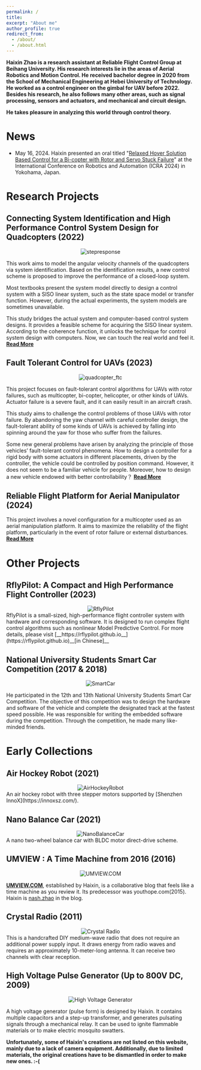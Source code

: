 ```yaml
---
permalink: /
title: 
excerpt: "About me"
author_profile: true
redirect_from: 
  - /about/
  - /about.html
---
```


__Haixin Zhao is a research assistant at Reliable Flight Control Group at Beihang University.   His research interests lie in the areas of Aerial Robotics and Motion Control.   He received bachelor degree in 2020 from the School of Mechanical Engineering at Hebei University of Technology.   He worked as a control engineer on the gimbal for UAV before 2022.   Besides his research, he also follows many other areas, such as signal processing, sensors and actuators, and mechanical and circuit design.__

__He takes pleasure in analyzing this world through control theory.__


News
=======
 - May 16, 2024. Haixin presented an oral titled "[Relaxed Hover Solution Based Control for a Bi-copter with Rotor and Servo Stuck Failure](/files/4006.pdf)" at the International Conference on Robotics and Automation (ICRA 2024) in Yokohama, Japan.

Research Projects
=======
## Connecting System Identification and High Performance Control System Design for Quadcopters (2022)
<center>
    <img src="../images/step_response.jpg" alt="stepresponse">
</center>


This work aims to model the angular velocity channels of the quadcopters via system identification. Based on the identification results, a new control scheme is proposed to improve the performance of a closed-loop system.

Most textbooks present the system model directly to design a control system with a SISO linear system, such as the state space model or transfer function. However, during the actual experiments, the system models are sometimes unavailable. 

This study bridges the actual system and computer-based control system designs. It provides a feasible scheme for acquiring the SISO linear system. According to the coherence function, it unlocks the technique for control system design with computers. Now, we can touch the real world and feel it. [__Read More__](/posts/2022/05/blog-post-1/)




## Fault Tolerant Control for UAVs (2023)
<center>
    <img src="../images/quadcopter_ftc.jpg" alt="quadcopter_ftc">
</center>

This project focuses on fault-tolerant control algorithms for UAVs with rotor failures, such as multicopter, bi-copter, helicopter, or other kinds of UAVs. Actuator failure is a severe fault, and it can easily result in an aircraft crash. 

This study aims to challenge the control problems of those UAVs with rotor failure. By abandoning the yaw channel with careful controller design, the fault-tolerant ability of some kinds of UAVs is achieved by falling into spinning around the yaw for those who suffer from the failures. 

Some new general problems have arisen by analyzing the principle of those vehicles’ fault-tolerant control phenomena. How to design a controller for a rigid body with some actuators in different placements, driven by the controller, the vehicle could be controlled by position command. However, it does not seem to be a familiar vehicle for people. Moreover, how to design a new vehicle endowed with better controllability？  [__Read More__](/posts/2023/10/blog-post-2/)

## Reliable Flight Platform for Aerial Manipulator (2024)
This project involves a novel configuration for a multicopter used as an aerial manipulation platform. It aims to maximize the reliability of the flight platform, particularly in the event of rotor failure or external disturbances.  [__Read More__](/posts/2024/04/blog-post-4/)


# Other Projects

## RflyPilot: A Compact and High Performance Flight Controller (2023)
<center>
    <img src="../images/rflypilot.jpg" alt="RflyPilot">
</center>
RflyPilot is a small-sized, high-performance flight controller system with hardware and corresponding
software. It is designed to run complex flight control algorithms such as nonlinear Model Predictive Control.  For more details, please visit [__https://rflypilot.github.io__](https://rflypilot.github.io)__[in Chinese]__

## National University Students Smart Car Competition (2017 & 2018)
<center>
    <img src="../images/video/smartcar.gif" alt="SmartCar">
</center>

He participated in the 12th and 13th National University Students Smart Car Competition. The objective of this competition was to design the hardware and software of the vehicle and complete the designated track at the fastest speed possible. He was responsible for writing the embedded software during the competition. Through the competition, he made many like-minded friends.

# Early Collections



## Air Hockey Robot (2021)
<center>
    <img src="../images/air_hockey2.jpg" alt="AirHockeyRobot">
</center>
An air hockey robot with three stepper motors supported by [Shenzhen InnoX](https://innoxsz.com/).

## Nano Balance Car (2021)

<center>
    <img src="../images/balancercar.jpg" alt="NanoBalanceCar">
</center>
A nano two-wheel balance car with BLDC motor direct-drive scheme.

## UMVIEW : A Time Machine from 2016 (2016)

<center>
    <img src="../images/umview.jpg" alt="UMVIEW.COM">
</center>

[__UMVIEW.COM__](https://www.umview.com), established by Haixin, is a collaborative blog that feels like a time machine as you review it. Its predecessor was youthope.com(2015). Haixin is [nash.zhao](https://www.umview.com/author/1/) in the blog.

## Crystal Radio (2011)

<center>
    <img src="../images/Crystal_radio2.jpg" alt="Crystal Radio">
</center>
This is a handcrafted DIY medium-wave radio that does not require an additional power supply input. It draws energy from radio waves and requires an approximately 10-meter-long antenna. It can receive two channels with clear reception.

## High Voltage Pulse Generator (Up to 800V DC, 2009)

<center>
    <img src="../images/hv_generator.jpg" alt="High Voltage Generator">
</center>

A high voltage generator (pulse form) is designed by Haixin. It contains multiple capacitors and a step-up transformer, and generates pulsating signals through a mechanical relay. It can be used to ignite flammable materials or to make electric mosquito swatters.

__Unfortunately, some of Haixin's creations are not listed on this website, mainly due to a lack of camera equipment. Additionally, due to limited materials, the original creations have to be dismantled in order to make new ones. :-(__